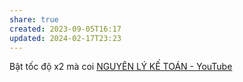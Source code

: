 ```yaml
---
share: true
created: 2023-09-05T16:17
updated: 2024-02-17T23:23
---
```

Bật tốc độ x2 mà coi
[NGUYÊN LÝ KẾ TOÁN - YouTube](https://www.youtube.com/playlist?list=PL_-45OdYyPILsLksRzmOLUMSeBSUwkAdY)